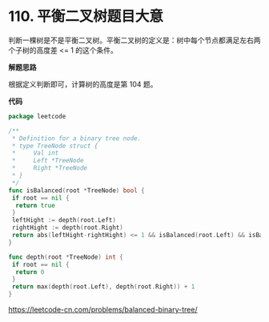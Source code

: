 # 110. 平衡二叉树**题目大意**  

判断一棵树是不是平衡二叉树。平衡二叉树的定义是：树中每个节点都满足左右两个子树的高度差 <= 1 的这个条件。

**解题思路**  

根据定义判断即可，计算树的高度是第 104 题。

**代码**  

```go
package leetcode

/**
 * Definition for a binary tree node.
 * type TreeNode struct {
 *     Val int
 *     Left *TreeNode
 *     Right *TreeNode
 * }
 */
func isBalanced(root *TreeNode) bool {
 if root == nil {
  return true
 }
 leftHight := depth(root.Left)
 rightHight := depth(root.Right)
 return abs(leftHight-rightHight) <= 1 && isBalanced(root.Left) && isBalanced(root.Right)
}

func depth(root *TreeNode) int {
 if root == nil {
  return 0
 }
 return max(depth(root.Left), depth(root.Right)) + 1
}
```

https://leetcode-cn.com/problems/balanced-binary-tree/